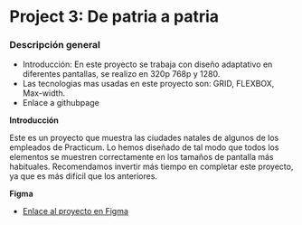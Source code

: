 

# Project 3: De patria a patria
### Descripción general    
* Introducción: En este proyecto se trabaja con diseño adaptativo en diferentes pantallas, se realizo en 320p 768p y 1280.  
* Las tecnologias mas usadas en este proyecto son: GRID, FLEXBOX, Max-width. 
* Enlace a githubpage
  
**Introducción**    
  
Este es un proyecto que muestra las ciudades natales de algunos de los empleados de Practicum. Lo hemos diseñado de tal modo que todos los elementos se muestren correctamente en los tamaños de pantalla más habituales. Recomendamos invertir más tiempo en completar este proyecto, ya que es más difícil que los anteriores.     
  
**Figma**  
  
* [Enlace al proyecto en Figma](https://www.figma.com/file/ZW8wxTYTZH2czTTfDMVHWq/WEB%2C-Sprint-3-%3A-De-patria-a-patria-%7C-desktop-%2B-mobile?node-id=0%3A1)  
  

